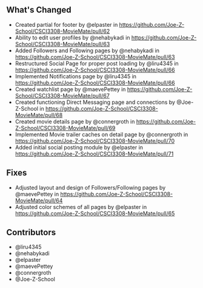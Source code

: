 ## What's Changed
* Created partial for footer by @elpaster in https://github.com/Joe-Z-School/CSCI3308-MovieMate/pull/62
* Ability to edit user profiles by @nehabykadi in https://github.com/Joe-Z-School/CSCI3308-MovieMate/pull/63
* Added Followers and Following pages by @nehabykadi in https://github.com/Joe-Z-School/CSCI3308-MovieMate/pull/63
* Restructured Social Page for proper post loading by @liru4345 in https://github.com/Joe-Z-School/CSCI3308-MovieMate/pull/66
* Implemented Notifications page by @liru4345 in https://github.com/Joe-Z-School/CSCI3308-MovieMate/pull/66
* Created watchlist page by @maevePettey in https://github.com/Joe-Z-School/CSCI3308-MovieMate/pull/67
* Created functioning Direct Messaging page and connections by @Joe-Z-School in https://github.com/Joe-Z-School/CSCI3308-MovieMate/pull/68
* Created movie details page by @connergroth in https://github.com/Joe-Z-School/CSCI3308-MovieMate/pull/69
* Implemented Movie trailer caches on detail page by @connergroth in https://github.com/Joe-Z-School/CSCI3308-MovieMate/pull/70
* Added initial social posting module by @elpaster in https://github.com/Joe-Z-School/CSCI3308-MovieMate/pull/71

## Fixes
* Adjusted layout and design of Followers/Following pages by @maevePettey in https://github.com/Joe-Z-School/CSCI3308-MovieMate/pull/64
* Adjusted color schemes of all pages by @elpaster in https://github.com/Joe-Z-School/CSCI3308-MovieMate/pull/65

## Contributors
* @liru4345
* @nehabykadi
* @elpaster
* @maevePettey
* @connergroth 
* @Joe-Z-School
